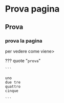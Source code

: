 # Prova pagina

## Prova

### prova la pagina

per vedere come viene>

??? quote "`prova`"

    ``` 
    
    uno
    due tre 
    quattro
    cinque
    
    ```

